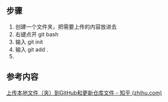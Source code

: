 ## 步骤
1. 创建一个文件夹，把需要上传的内容放进去
2. 右键点开 git bash
3. 输入 git init
4. 输入 git add .
5. 

## 参考内容
[上传本地文件（夹）到GitHub和更新仓库文件 - 知乎 (zhihu.com)](https://zhuanlan.zhihu.com/p/136355306)